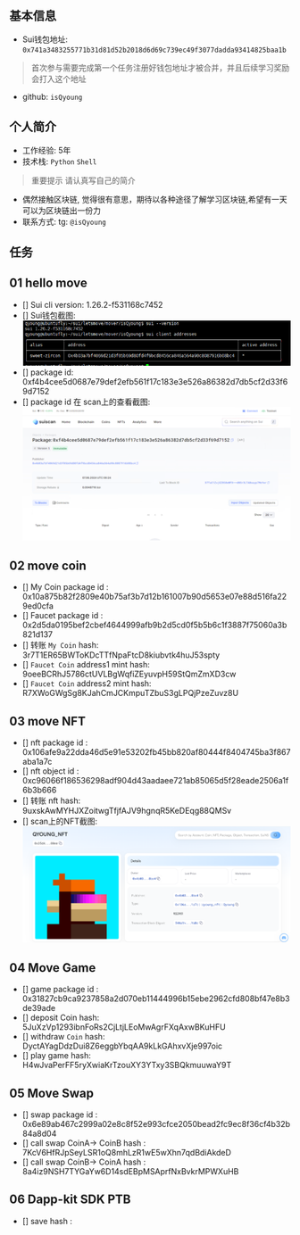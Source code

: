 ## 基本信息
- Sui钱包地址: `0x741a3483255771b31d81d52b2018d6d69c739ec49f3077dadda93414825baa1b`
> 首次参与需要完成第一个任务注册好钱包地址才被合并，并且后续学习奖励会打入这个地址
- github: `isQyoung`

## 个人简介
- 工作经验: 5年
- 技术栈: `Python` `Shell`
> 重要提示 请认真写自己的简介
- 偶然接触区块链, 觉得很有意思，期待以各种途径了解学习区块链,希望有一天可以为区块链出一份力
- 联系方式: tg: `@isQyoung` 

## 任务

##   01 hello move  
- [] Sui cli version: 1.26.2-f531168c7452
- [] Sui钱包截图: ![Sui钱包截图](./images/sui_wallet.png)
- [] package id: 0xf4b4cee5d0687e79def2efb561f17c183e3e526a86382d7db5cf2d33f69d7152
- [] package id 在 scan上的查看截图:![Scan截图](./images/hello_isQyoung.png)

##   02 move coin
- [] My Coin package id : 0x10a875b82f2809e40b75af3b7d12b161007b90d5653e07e88d516fa229ed0cfa
- [] Faucet package id : 0x2d5da0195bef2cbef4644999afb9b2d5cd0f5b5b6c1f3887f75060a3b821d137
- [] 转账 `My Coin` hash: 3r7T1ER65BWToKDcTTfNpaFtcD8kiubvtk4huJ53spty
- [] `Faucet Coin` address1 mint hash: 9oeeBCRhJ5786ctUVLBgWqfiZEyuvpH59StQmZmXD3cw
- [] `Faucet Coin` address2 mint hash: R7XWoGWgSg8KJahCmJCKmpuTZbuS3gLPQjPzeZuvz8U

##   03 move NFT
- [] nft package id : 0x106afe9a22dda46d5e91e53202fb45bb820af80444f8404745ba3f867aba1a7c
- [] nft object id : 0xc96066f186536298adf904d43aadaee721ab85065d5f28eade2506a1f6b3b666
- [] 转账 nft  hash: 9uxskAwMYHJXZoitwgTfjfAJV9hgnqR5KeDEqg88QMSv
- [] scan上的NFT截图:![Scan截图](./images/qyoung_nft.PNG)

##   04 Move Game
- [] game package id : 0x31827cb9ca9237858a2d070eb11444996b15ebe2962cfd808bf47e8b3de39ade
- [] deposit Coin hash: 5JuXzVp1293ibnFoRs2CjLtjLEoMwAgrFXqAxwBKuHFU
- [] withdraw `Coin` hash: DyctAYagDdzDui8Z6eggbYbqAA9kLkGAhxvXje997oic
- [] play game hash: H4wJvaPerFF5ryXwiaKrTzouXY3YTxy3SBQkmuuwaY9T

##   05 Move Swap
- [] swap package id : 0x6e89ab467c2999a02e8c8f52e993cfce2050bead2fc9ec8f36cf4b32b84a8d04
- [] call swap CoinA-> CoinB  hash : 7KcV6HfRJpSeyLSR1oQ8mhLzR1wE5wXhn7qdBdiAkdeD
- [] call swap CoinB-> CoinA  hash : 8a4iz9NSH7TYGaYw6D14sdEBpMSAprfNxBvkrMPWXuHB

##   06 Dapp-kit SDK PTB
- [] save hash :
